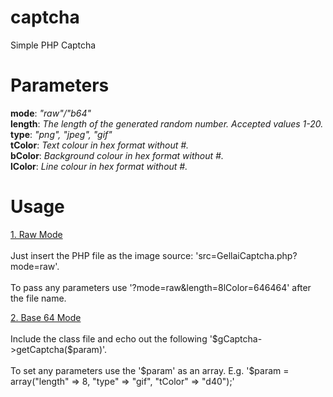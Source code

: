 # captcha
Simple PHP Captcha
# Parameters
<b>mode</b>: <i>"raw"/"b64"</i><br>
<b>length</b>: <i>The length of the generated random number. Accepted values 1-20.</i><br>
<b>type</b>: <i>"png", "jpeg", "gif"</i><br>
<b>tColor</b>: <i>Text colour in hex format without #.</i><br>
<b>bColor</b>: <i>Background colour in hex format without #.</i><br>
<b>lColor</b>: <i>Line colour in hex format without #.</i><br>
# Usage
<p><u>1. Raw Mode</u><br>
  <br>
  Just insert the PHP file as the image source: 'src=GellaiCaptcha.php?mode=raw'.<br>
  <br>
  To pass any parameters use '?mode=raw&length=8lColor=646464' after the file name.</p>
<p><u>2. Base 64 Mode</u><br>
  <br>
  Include the class file and echo out the following '$gCaptcha->getCaptcha($param)'.<br>
  <br>
  To set any parameters use the '$param' as an array. E.g. '$param = array("length" => 8, "type" => "gif", "tColor" => "d40");'</p> 
